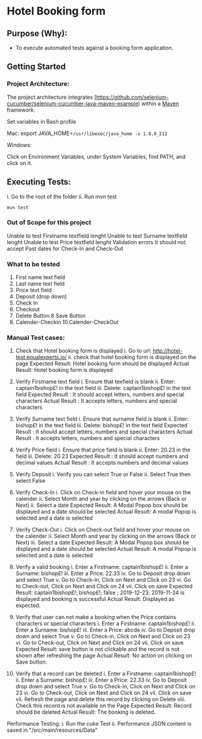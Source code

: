 # Hotel Booking form
## Purpose (Why):

* To execute automated tests against a booking form application.

## Getting Started

### Project Architecture:
The project architecture integrates [https://github.com/selenium-cucumber/selenium-cucumber-java-maven-example) within a [Maven](https://maven.apache.org/guides/getting-started/) framework.

Set variables in Bash profile

Mac:
export JAVA_HOME=`/usr/libexec/java_home -v 1.8.0_212`

Windows:

Click on Environment Variables, under System Variables, find PATH, and click on it.


## Executing Tests:
i. Go to the root of the folder
ii. Run mvn test

```
mvn test
```

### Out of Scope for this project

Unable to test Firstname textfield lenght
Unable to test Surname textfield lenght
Unable to test Price textfield lenght
Validation errors
It should not accept Past dates for Check-In and Check-Out

###  What to be tested

  1. First name text field
  2. Last name text field
  3. Price text field
  4. Deposit (drop down)
  5. Check In
  6. Checkout
  7. Delete Button
  8  Save Button
  9. Calender-Checkin
  10.Calender-CheckOut

### Manual Test cases:

 1. Check that Hotel booking form is displayed
    i. Go to url: http://hotel-test.equalexperts.io/
    ii. check that hotel booking form is displayed on the page
    Expected Result: Hotel booking form should be displayed
    Actual Result: Hotel booking form is displayed


 2.  Verify Firstname text field
    i. Ensure that texfield is blank
   ii. Enter: captain1bishop£! in the text field
  iii. Delete: captain1bishop£! in the text field
    Expected Result : It should accept letters, numbers and special characters
    Actual Result : It accepts letters, numbers and special characters

 3.  Verify Surname text field
    i. Ensure that surname field is blank
   ii. Enter: bishop£! in the text field
  iii. Delete: bishop£! in the text field
    Expected Result : It should accept letters, numbers and special characters
    Actual Result : It accepts letters, numbers and special characters

4. Verify Price field
   i. Ensure that price field is blank
   ii. Enter: 20.23 in the field
  iii. Delete: 20.23
    Expected Result : It should accept numbers and decimal values
    Actual Result : It accepts numbers and decimal values

5. Verify Deposit
   i. Verify you can select True or False
   ii. Select True then select False

6. Verify Check-In
   i. Click on Check-in field and hover your mouse on the calender
   ii. Select Month and year by clicking on the arrows (Back or Next)
   ii. Select a date
    Expected Result: A Modal Popop box should be displayed and a date should be selected
    Actual Result: A modal Popop is selected and a date is selected

6. Verify Check-Out
   i. Click on Check-out field and hover your mouse on the calender
  ii. Select Month and year by clicking on the arrows (Back or Next)
 iii. Select a date
    Expected Result: A Modal Popop box should be displayed and a date should be selected
    Actual Result: A modal Popop is selected and a date is selected

7. Verify a valid booking
   i. Enter a Firstname: captain1bishop£!
  ii. Enter a Surname: bishop£!
 iii. Enter a Price: 22.33
  iv. Go to Deposit drop down and select True
   v. Go to Check-in, Click on Next and Click on 23
  vi. Go to Check-out, Click on Next and Click on 24
 vii. Click on save
   Expected Result: captain1bishop£!; bishop£!; false ; 2019-12-23; 2019-11-24 is displayed and booking is successful
   Actual Result: Displayed as expected.

8. Verify that user can not make a booking when the Price contains characters or special characters
   i. Enter a Firstname: captain1bishop£!
  ii. Enter a Surname: bishop£!
 iii. Enter a Price: abcde
  iv. Go to Deposit drop down and select True
   v. Go to Check-in, Click on Next and Click on 23
  vi. Go to Check-out, Click on Next and Click on 24
 vii. Click on save
   Expected Result: save button is not clickable and the record is not shown after refreshing the page
   Actual Result: No action on clicking on Save button.

9. Verify that a record can be deleted
    i. Enter a Firstname: captain1bishop£!
    ii. Enter a Surname: bishop£!
   iii. Enter a Price: 22.33
    iv. Go to Deposit drop down and select True
     v. Go to Check-in, Click on Next and Click on 23
    vi. Go to Check-out, Click on Next and Click on 24
   vii. Click on save
   vii. Refresh the page and delete this record by clicking on Delete
  viii. Check this record is not available on the Page
  Expected Result: Record should be deleted
  Actual Result: The booking is deleted.


Performance Testing:
i.  Run the cuke Test
ii. Performance JSON content is saved in "/src/main/resources/Data"







